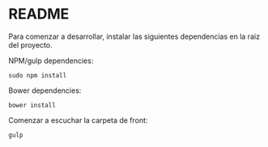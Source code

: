 # README #

Para comenzar a desarrollar, instalar las siguientes dependencias en la raiz del proyecto.

NPM/gulp dependencies:
```
sudo npm install
```

Bower dependencies:
```
bower install
```

Comenzar a escuchar la carpeta de front:
```
gulp
```

